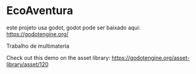 # EcoAventura

este projeto usa godot, godot pode ser baixado aqui: https://godotengine.org/

Trabalho de multimateria 

Check out this demo on the asset library: https://godotengine.org/asset-library/asset/120
